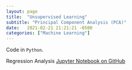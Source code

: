 ```yaml
---
layout: page
title:  "Unsupervised Learning"
subtitle: "Principal Component Analysis (PCA)"
date:   2021-02-21 21:21:21 -0500
categories: ["Machine Learning"]
---
```


Code in `Python`. 

Regression Analysis [Jupyter Notebook on GitHub][ml-1]

[ml-1]:   https://github.com/alexyushkin/BigFiveAndHultDNA/blob/main/Team_15_A2_Analysis.ipynb
